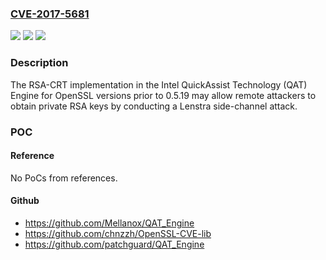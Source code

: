 ### [CVE-2017-5681](https://cve.mitre.org/cgi-bin/cvename.cgi?name=CVE-2017-5681)
![](https://img.shields.io/static/v1?label=Product&message=Intel%20Quick%20Assist%20Technology&color=blue)
![](https://img.shields.io/static/v1?label=Version&message=n%2Fa&color=blue)
![](https://img.shields.io/static/v1?label=Vulnerability&message=Information%20Disclosure&color=brighgreen)

### Description

The RSA-CRT implementation in the Intel QuickAssist Technology (QAT) Engine for OpenSSL versions prior to 0.5.19 may allow remote attackers to obtain private RSA keys by conducting a Lenstra side-channel attack.

### POC

#### Reference
No PoCs from references.

#### Github
- https://github.com/Mellanox/QAT_Engine
- https://github.com/chnzzh/OpenSSL-CVE-lib
- https://github.com/patchguard/QAT_Engine

